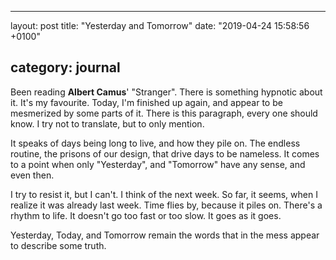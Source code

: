 * * *

layout: post
title: "Yesterday and Tomorrow"
date: "2019-04-24 15:58:56 +0100"

## category: journal

Been reading **Albert Camus**' "Stranger". There is something hypnotic about it. It's my favourite.
Today, I'm finished up again, and appear to be mesmerized by some parts of it. There is this
paragraph, every one should know. I try not to translate, but to only mention.

It speaks of days being long to live, and how they pile on. The endless routine, the prisons of our
design, that drive days to be nameless. It comes to a point when only "Yesterday", and "Tomorrow"
have any sense, and even then.

I try to resist it, but I can't. I think of the next week. So far, it seems, when I realize it was
already last week. Time flies by, because it piles on. There's a rhythm to life. It doesn't go too
fast or too slow. It goes as it goes.

Yesterday, Today, and Tomorrow remain the words that in the mess appear to describe some truth.
